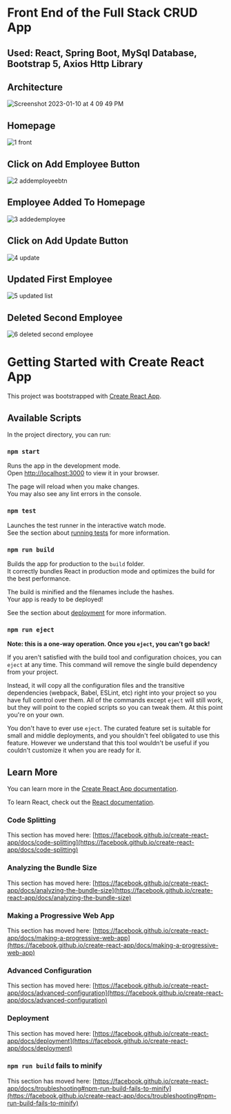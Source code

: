 # Front End of the Full Stack CRUD App
## Used: React, Spring Boot, MySql Database, Bootstrap 5, Axios Http Library

## Architecture
![Screenshot 2023-01-10 at 4 09 49 PM](https://user-images.githubusercontent.com/86784739/211663304-be8b35c8-0a1f-4bd0-8199-ea3946d1b02e.png)

## Homepage
![1 front](https://user-images.githubusercontent.com/86784739/211669627-33891db3-aa6f-4d32-9f44-050eb4c186e4.png)

## Click on Add Employee Button
![2 addemployeebtn](https://user-images.githubusercontent.com/86784739/211669647-b4ce8f38-b50b-4137-bdb0-7bedf610f9d3.png)

## Employee Added To Homepage
![3 addedemployee](https://user-images.githubusercontent.com/86784739/211669660-fa98f8d3-f880-4e90-bad5-92532a25baf4.png)

## Click on Add Update Button
![4 update](https://user-images.githubusercontent.com/86784739/211669670-6d0b5ab5-7b86-41dc-87f4-c9d8a01d29dc.png)

## Updated First Employee
![5 updated list](https://user-images.githubusercontent.com/86784739/211669675-b26c1835-b939-4a50-a9d7-64995b92a798.png)

## Deleted Second Employee
![6 deleted second employee](https://user-images.githubusercontent.com/86784739/211669693-be3e1fc1-7166-47b9-ae42-b47c57a7a266.png)


# Getting Started with Create React App

This project was bootstrapped with [Create React App](https://github.com/facebook/create-react-app).

## Available Scripts

In the project directory, you can run:

### `npm start`

Runs the app in the development mode.\
Open [http://localhost:3000](http://localhost:3000) to view it in your browser.

The page will reload when you make changes.\
You may also see any lint errors in the console.

### `npm test`

Launches the test runner in the interactive watch mode.\
See the section about [running tests](https://facebook.github.io/create-react-app/docs/running-tests) for more information.

### `npm run build`

Builds the app for production to the `build` folder.\
It correctly bundles React in production mode and optimizes the build for the best performance.

The build is minified and the filenames include the hashes.\
Your app is ready to be deployed!

See the section about [deployment](https://facebook.github.io/create-react-app/docs/deployment) for more information.

### `npm run eject`

**Note: this is a one-way operation. Once you `eject`, you can't go back!**

If you aren't satisfied with the build tool and configuration choices, you can `eject` at any time. This command will remove the single build dependency from your project.

Instead, it will copy all the configuration files and the transitive dependencies (webpack, Babel, ESLint, etc) right into your project so you have full control over them. All of the commands except `eject` will still work, but they will point to the copied scripts so you can tweak them. At this point you're on your own.

You don't have to ever use `eject`. The curated feature set is suitable for small and middle deployments, and you shouldn't feel obligated to use this feature. However we understand that this tool wouldn't be useful if you couldn't customize it when you are ready for it.

## Learn More

You can learn more in the [Create React App documentation](https://facebook.github.io/create-react-app/docs/getting-started).

To learn React, check out the [React documentation](https://reactjs.org/).

### Code Splitting

This section has moved here: [https://facebook.github.io/create-react-app/docs/code-splitting](https://facebook.github.io/create-react-app/docs/code-splitting)

### Analyzing the Bundle Size

This section has moved here: [https://facebook.github.io/create-react-app/docs/analyzing-the-bundle-size](https://facebook.github.io/create-react-app/docs/analyzing-the-bundle-size)

### Making a Progressive Web App

This section has moved here: [https://facebook.github.io/create-react-app/docs/making-a-progressive-web-app](https://facebook.github.io/create-react-app/docs/making-a-progressive-web-app)

### Advanced Configuration

This section has moved here: [https://facebook.github.io/create-react-app/docs/advanced-configuration](https://facebook.github.io/create-react-app/docs/advanced-configuration)

### Deployment

This section has moved here: [https://facebook.github.io/create-react-app/docs/deployment](https://facebook.github.io/create-react-app/docs/deployment)

### `npm run build` fails to minify

This section has moved here: [https://facebook.github.io/create-react-app/docs/troubleshooting#npm-run-build-fails-to-minify](https://facebook.github.io/create-react-app/docs/troubleshooting#npm-run-build-fails-to-minify)
